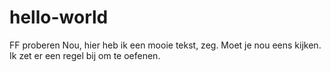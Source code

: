 # hello-world
FF proberen
Nou, hier heb ik een mooie tekst, zeg. 
Moet je nou eens kijken.
Ik zet er een regel bij om te oefenen.
